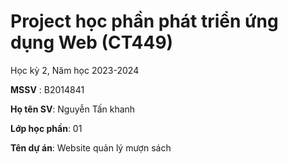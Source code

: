 # Project học phần phát triển ứng dụng Web (CT449)

Học kỳ 2, Năm học 2023-2024

**MSSV** : B2014841

**Họ tên SV**: Nguyễn Tấn khanh

**Lớp học phần**: 01

**Tên dự án**: Website quản lý mượn sách

<!-- ----------------------------------------------------------------doc gia -->
<!-- {
  "HOLOT" : "nguyen",
  "TEN" : "khanh",
  "NGAYSINH" : "2002/04/22",
  "PHAI" : 1,
  "DIACHI" : "Can Tho",
  "DIENTHOAI" : "0987654322",
  "MATKHAU" : "khanh1234"
}
   -->
<!-- create reader: http://localhost:5001/docgia/register -->
<!--login reader: http://localhost:5001/docgia/login -->
<!-- update reader: http://localhost:5001/docgia/update?id= -->
<!-- get reader: http://localhost:5001/docgia/info?id= -->

<!-- ----------------------------------------------------------------doc gia -->

<!-- {
 {
 "HoTenNV" : "nguyen khanh nv2",
  "Password" : "khanhnv12345",
  "ChucVu" : "ad",
  "DiaChi" : "Can Tho",
  "SoDienThoai" : "0987654322"

}
} -->

<!-- create staff: http://localhost:5001/nhanvien/create -->
<!--login staff: http://localhost:5001/nhanvien/login -->
<!-- update staff: http://localhost:5001/nhanVien/update?id= -->
<!-- info staff: http://localhost:5001/nhanVien/info?id= -->

<!-- ----------------------------------------------------------------nhaxuatban -->
<!-- {
 "TENNXB" : "kim dong",
  "DIACHI" : "ha noi"

} -->
<!-- ----------------------------------------------------------------sach -->
<!--
{
 "TENSACH" : "boook 1",
  "DONGIA" : 200,
  "SOQUYEN" : 10,
  "NAMXUATBAN" : 200,
  "MANXB" : "662780022571193b605d52fb",
  "IMAGE" : "abc",
  "TACGIA" : "kim do"

}

-->

<!-- ----------------------------------------------------------------theodoimuonsach -->
<!--
{
 "MADOCGIA" : "66276a8dddcda16e8ba7a27b",
  "MASACH" : "66279635bdfbc05ac23703d8",
  "NGAYMUON" : "2025/10/10",
  "NGAYTRA" : "2025/10/20",
  "TRANGTHAI" : 0

} -->

<!-- update phieu muon: http://localhost:5001/theoDoiMuonSach/update?MADOCGIA=66276a8dddcda16e8ba7a27b&MASACH=66279658bdfbc05ac23703da&NGAYMUON=2025/10/10 -->

<!-- 66277fbe2571193b605d52f9 -->
<!-- 662780022571193b605d52fb -->
<!-- 6627f54d5faa18adc01f11cc -->
